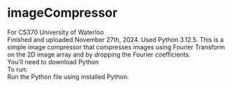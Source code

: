 # imageCompressor

For CS370 University of Waterloo  
Finished and uploaded November 27th, 2024. Used Python 3.12.5. This is a simple image compressor that compresses images using Fourier Transform on the 2D image array and by dropping the Fourier coefficients.   
You'll need to download Python  
To run:  
Run the Python file using installed Python.  
